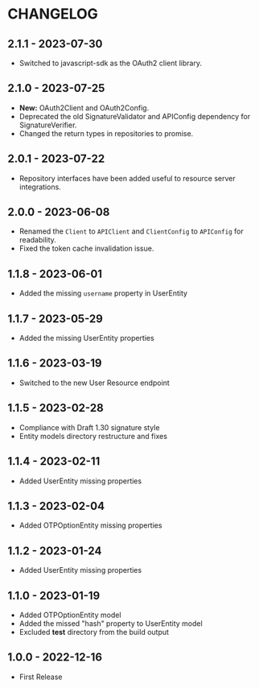 # CHANGELOG

## 2.1.1 - 2023-07-30

- Switched to javascript-sdk as the OAuth2 client library.

## 2.1.0 - 2023-07-25

* **New:** OAuth2Client and OAuth2Config.
* Deprecated the old SignatureValidator and APIConfig dependency for SignatureVerifier.
* Changed the return types in repositories to promise.

## 2.0.1 - 2023-07-22

* Repository interfaces have been added useful to resource server integrations. 

## 2.0.0 - 2023-06-08

* Renamed the `Client` to `APIClient` and `ClientConfig` to `APIConfig` for readability.
* Fixed the token cache invalidation issue.

## 1.1.8 - 2023-06-01

* Added the missing `username` property in UserEntity

## 1.1.7 - 2023-05-29

* Added the missing UserEntity properties

## 1.1.6 - 2023-03-19

* Switched to the new User Resource endpoint

## 1.1.5 - 2023-02-28

* Compliance with Draft 1.30 signature style
* Entity models directory restructure and fixes

## 1.1.4 - 2023-02-11

* Added UserEntity missing properties

## 1.1.3 - 2023-02-04

* Added OTPOptionEntity missing properties

## 1.1.2 - 2023-01-24

* Added UserEntity missing properties

## 1.1.0 - 2023-01-19

* Added OTPOptionEntity model
* Added the missed "hash" property to UserEntity model
* Excluded __test__ directory from the build output

## 1.0.0 - 2022-12-16

* First Release
